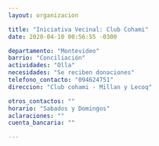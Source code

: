 ```yaml
---
layout: organizacion

title: "Iniciativa Vecinal: Club Cohami"
date: 2020-04-10 00:56:55 -0300

departamento: "Montevideo"
barrio: "Conciliación"
actividades: "Olla"
necesidades: "Se reciben donaciones"
telefono_contacto: "094624751"
direccion: "Club cohami - Millan y Lecoq"

otros_contactos: ""
horario: "Sabados y Domingos"
aclaraciones: ""
cuenta_bancaria: ""

---
```

